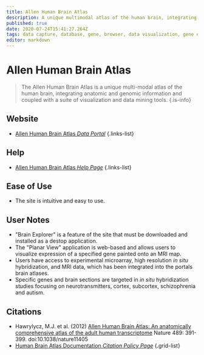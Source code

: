 ```yaml
---
title: Allen Human Brain Atlas
description: A unique multimodal atlas of the human brain, integrating anatomic and genomic information.
published: true
date: 2020-07-24T15:41:27.264Z
tags: data capture, database, gene, browser, data visualization, gene expression, data export, eukaryota, microarray, phenotype, profiling
editor: markdown
---
```


# Allen Human Brain Atlas

> The Allen Human Brain Atlas is a unique multi-modal atlas of the human brain, integrating anatomic and genomic information and coupled with a suite of visualization and data mining tools.
{.is-info}

 

## Website 

- [Allen Human Brain Atlas *Data Portal*](http://human.brain-map.org/)
{.links-list}

## Help

- [Allen Human Brain Atlas *Help Page*](http://help.brain-map.org/display/humanbrain/Microarray+Data)
{.links-list}

## Ease of Use

- The site is intuitive and easy to use. 

## User Notes

- "Brain Explorer" is a feature of the site that must be downloaded and installed as a destop application. 
- The "Planar View" application is web-based and allows users to visualize expression of a specified gene painted onto an MRI map. 
- Users have access to experimental microarray, high resolution *in situ* hybridization, and MRI data, which has been integrated into the portals brain atlases.
- Specific genes and brain sections are targeted in *in situ* hybridization studies focusing on neurotransmitters, cortex, subcortex, schizophrenia and autism.

## Citations
- Hawrylycz, M.J. et al. (2012) [Allen Human Brain Atlas: An anatomically comprehensive atlas of the adult human transcriptome](https://www.nature.com/articles/nature11405.pdf) Nature 489: 391-399. doi:10.1038/nature11405
- [Human Brain Atlas Documentation *Citation Policy Page*](https://alleninstitute.org/legal/citation-policy/)
{.grid-list}
 